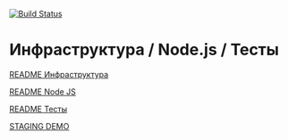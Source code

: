 [![Build Status](https://travis-ci.org/Udobnaja/lesson-4-5.svg?branch=master)](https://travis-ci.org/Udobnaja/lesson-4-5)

# Инфраструктура / Node.js / Тесты

[README Инфраструктура](./README.infrastructure)

[README Node JS](./README.nodeJS)

[README Тесты](./README.test)

[STAGING DEMO](https://still-inlet-21388.herokuapp.com/branch) 